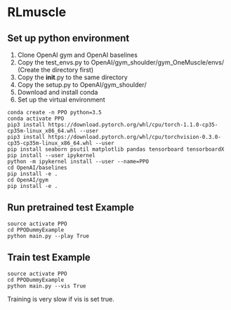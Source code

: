 # RLmuscle

## Set up python environment
1. Clone OpenAI gym and OpenAI baselines
2. Copy the test_envs.py to OpenAI/gym_shoulder/gym_OneMuscle/envs/ (Create the directory first)
3. Copy the __init__.py to the same directory
4. Copy the setup.py to OpenAI/gym_shoulder/
5. Download and install conda
6. Set up the virtual environment
```console
conda create -n PPO python=3.5
conda activate PPO
pip3 install https://download.pytorch.org/whl/cpu/torch-1.1.0-cp35-cp35m-linux_x86_64.whl --user
pip3 install https://download.pytorch.org/whl/cpu/torchvision-0.3.0-cp35-cp35m-linux_x86_64.whl --user
pip install seaborn psutil matplotlib pandas tensorboard tensorboardX
pip install --user ipykernel
python -m ipykernel install --user --name=PPO
cd OpenAI/baselines
pip install -e .
cd OpenAI/gym
pip install -e .
```
## Run pretrained test Example
```console
source activate PPO
cd PPODummyExample
python main.py --play True
```
## Train test Example
```console
source activate PPO
cd PPODummyExample
python main.py --vis True
```
Training is very slow if vis is set true.
